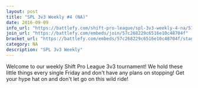 ```yaml
---
layout: post
title: "SPL 3v3 Weekly #4 (NA)"
date: 2016-09-09
info_url: "https://battlefy.com/shift-pro-league/spl-3v3-weekly-4-na/57c268229c6516e10c48704f/info"
join_url: "https://battlefy.com/embeds/join/57c268229c6516e10c48704f"
bracket_url: "https://battlefy.com/embeds/57c268229c6516e10c48704f/stage/57c268229c6516e10c487050"
category: NA
description: "SPL 3v3 Weekly"
---
```


Welcome to our weekly Shift Pro League 3v3 tournament! We hold these little things every single Friday and don't have any plans on stopping! Get your hype hat on and don't let go on this wild ride!
